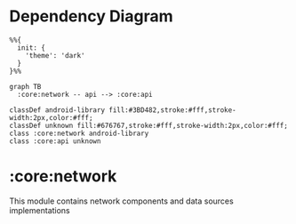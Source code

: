 # Dependency Diagram

```mermaid
%%{
  init: {
    'theme': 'dark'
  }
}%%

graph TB
  :core:network -- api --> :core:api

classDef android-library fill:#3BD482,stroke:#fff,stroke-width:2px,color:#fff;
classDef unknown fill:#676767,stroke:#fff,stroke-width:2px,color:#fff;
class :core:network android-library
class :core:api unknown

```
# :core:network

This module contains network components and data sources implementations